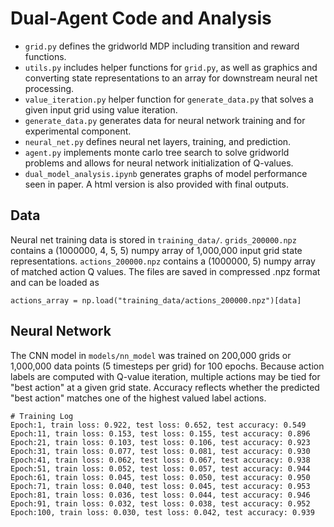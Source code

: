 # Dual-Agent Code and Analysis
* `grid.py` defines the gridworld MDP including transition and reward functions.
* `utils.py` includes helper functions for `grid.py`, as well as graphics and converting state representations to an array for downstream neural net processing.
* `value_iteration.py` helper function for `generate_data.py` that solves a given input grid using value iteration.
* `generate_data.py` generates data for neural network training and for experimental component.  
* `neural_net.py` defines neural net layers, training, and prediction.
* `agent.py` implements monte carlo tree search to solve gridworld problems and allows for neural network initialization of Q-values.
* `dual_model_analysis.ipynb` generates graphs of model performance seen in paper. A html version is also provided with final outputs.

## Data 
Neural net training data is stored in `training_data/`. `grids_200000.npz` contains a (1000000, 4, 5, 5) numpy array of 1,000,000 input grid state representations. `actions_200000.npz` contains a (1000000, 5) numpy array of matched action Q values. The files are saved in compressed .npz format and can be loaded as 
```
actions_array = np.load("training_data/actions_200000.npz")[data]
```

## Neural Network
The CNN model in `models/nn_model` was trained on 200,000 grids or 1,000,000 data points (5 timesteps per grid) for 100 epochs. Because action labels are computed with Q-value iteration, multiple actions may be tied for "best action" at a given grid state. Accuracy reflects whether the predicted "best action" matches one of the highest valued label actions.
```
# Training Log
Epoch:1, train loss: 0.922, test loss: 0.652, test accuracy: 0.549
Epoch:11, train loss: 0.153, test loss: 0.155, test accuracy: 0.896
Epoch:21, train loss: 0.103, test loss: 0.106, test accuracy: 0.923
Epoch:31, train loss: 0.077, test loss: 0.081, test accuracy: 0.930
Epoch:41, train loss: 0.062, test loss: 0.067, test accuracy: 0.938
Epoch:51, train loss: 0.052, test loss: 0.057, test accuracy: 0.944
Epoch:61, train loss: 0.045, test loss: 0.050, test accuracy: 0.950
Epoch:71, train loss: 0.040, test loss: 0.045, test accuracy: 0.953
Epoch:81, train loss: 0.036, test loss: 0.044, test accuracy: 0.946
Epoch:91, train loss: 0.032, test loss: 0.038, test accuracy: 0.952
Epoch:100, train loss: 0.030, test loss: 0.042, test accuracy: 0.939
```
